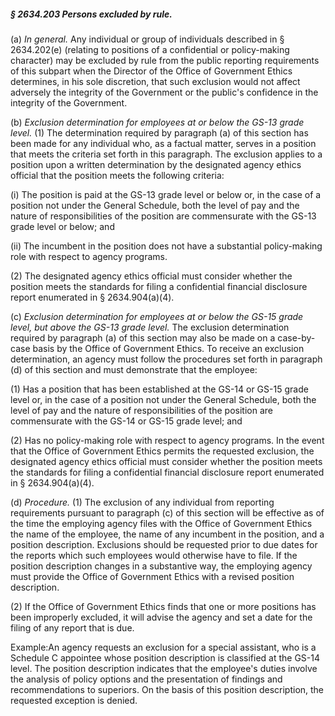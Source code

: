 ##### § 2634.203 Persons excluded by rule. #####

(a) *In general.* Any individual or group of individuals described in § 2634.202(e) (relating to positions of a confidential or policy-making character) may be excluded by rule from the public reporting requirements of this subpart when the Director of the Office of Government Ethics determines, in his sole discretion, that such exclusion would not affect adversely the integrity of the Government or the public's confidence in the integrity of the Government.

(b) *Exclusion determination for employees at or below the GS-13 grade level.* (1) The determination required by paragraph (a) of this section has been made for any individual who, as a factual matter, serves in a position that meets the criteria set forth in this paragraph. The exclusion applies to a position upon a written determination by the designated agency ethics official that the position meets the following criteria:

(i) The position is paid at the GS-13 grade level or below or, in the case of a position not under the General Schedule, both the level of pay and the nature of responsibilities of the position are commensurate with the GS-13 grade level or below; and

(ii) The incumbent in the position does not have a substantial policy-making role with respect to agency programs.

(2) The designated agency ethics official must consider whether the position meets the standards for filing a confidential financial disclosure report enumerated in § 2634.904(a)(4).

(c) *Exclusion determination for employees at or below the GS-15 grade level, but above the GS-13 grade level.* The exclusion determination required by paragraph (a) of this section may also be made on a case-by-case basis by the Office of Government Ethics. To receive an exclusion determination, an agency must follow the procedures set forth in paragraph (d) of this section and must demonstrate that the employee:

(1) Has a position that has been established at the GS-14 or GS-15 grade level or, in the case of a position not under the General Schedule, both the level of pay and the nature of responsibilities of the position are commensurate with the GS-14 or GS-15 grade level; and

(2) Has no policy-making role with respect to agency programs. In the event that the Office of Government Ethics permits the requested exclusion, the designated agency ethics official must consider whether the position meets the standards for filing a confidential financial disclosure report enumerated in § 2634.904(a)(4).

(d) *Procedure.* (1) The exclusion of any individual from reporting requirements pursuant to paragraph (c) of this section will be effective as of the time the employing agency files with the Office of Government Ethics the name of the employee, the name of any incumbent in the position, and a position description. Exclusions should be requested prior to due dates for the reports which such employees would otherwise have to file. If the position description changes in a substantive way, the employing agency must provide the Office of Government Ethics with a revised position description.

(2) If the Office of Government Ethics finds that one or more positions has been improperly excluded, it will advise the agency and set a date for the filing of any report that is due.

Example:An agency requests an exclusion for a special assistant, who is a Schedule C appointee whose position description is classified at the GS-14 level. The position description indicates that the employee's duties involve the analysis of policy options and the presentation of findings and recommendations to superiors. On the basis of this position description, the requested exception is denied.